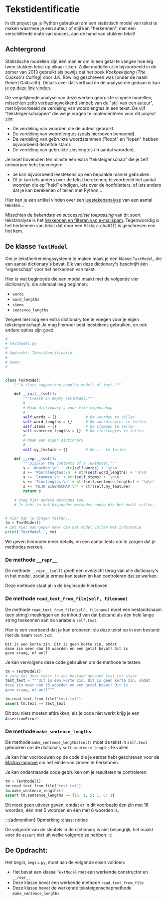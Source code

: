 # Tekstidentificatie

In dit project ga je Python gebruiken om een statistisch model van tekst te maken waarmee je een auteur of stijl kan "herkennen", met een verschillende mate van succes, aan de hand van stukken tekst!

## Achtergrond

Statistische modellen zijn één manier om in een getal te vangen hoe erg twee stukken tekst op elkaar lijken. Zulke modellen zijn bijvoorbeeld in de zomer van 2013 gebruikt als bewijs dat het boek *Koekoeksjong* (*The Cuckoo's Calling*) door J.K. Rowling geschreven was (onder de naam Robert Galbraith). Details over dat verthaal en de analyse die gedaan is kan je [op deze link vinden](https://www.scientificamerican.com/article/how-a-computer-program-helped-show-jk-rowling-write-a-cuckoos-calling/).

De vergelijkende analyse van deze werken gebruikte simpele modellen; misschien zelfs verbazingwekkend simpel; van de "stijl van een auteur", met bijvoorbeeld de verdeling van woordlengtes in een tekst. De vijf "teksteigenschappen" die we je vragen te implementeren voor dit project zijn:

* De verdeling van woorden die de auteur gebruikt.
* De verdeling van woordlengtes (zoals hierboven benoemd).
* De verdeling van gebruikte woordstammen ("loopt" en "lopen" hebben bijvoorbeeld dezelfde stam).
* De verdeling van gebruikte zinslengtes (in aantal woorden).

Je moet bovendien ten minste één extra "teksteigenschap" die je zelf ontworpen hebt toevoegen:
* Je kan bijvoorbeeld leestekens op een bepaalde manier gebruiken.
* Of je kan iets anders over de tekst berekenen; bijvoorbeeld het aantal woorden die op "heid" eindigen, iets over de hoofdletters, of iets anders dat je kan berekenen of tellen met Python...

Hier kan je een artikel vinden over een [leestekenanalyse](https://mentalfloss.com/article/75602/what-famous-novels-look-stripped-everything-punctuation) van een aantal teksten...

Misschien de *bekendste en succesvolste toepassing* van dit soort tekstanalyse is het [herkennen en filteren van e-mailspam](https://nl.wikipedia.org/wiki/Spamfilter). Tegenwoordig is het herkennen van tekst dat door een AI (bijv. chatGT) is geschreven een hot item. 

## De klasse `TextModel`

Om je tekstherkenningssysteem te maken maak je een klasse `TextModel`, die een aantal dictionary's bevat.
Elk van deze dictionary's beschrijft één "eigenschap" voor het herkennen van tekst.

Hier is wat begincode die een model maakt met de volgende vier dictionary's, die allemaal leeg beginnen:

* `words`
* `word_lengths`
* `stems`
* `sentence_lengths`

Vergeet niet nog een extra dictionary toe te voegen voor je eigen teksteigenschap! Je mag hiervoor best leestekens gebruiken, en ook andere opties zijn goed.

```python
#
# textmodel.py
#
# Opdracht: Tekstidentificatie
#
# Naam:
#


class TextModel:
    """A class supporting complex models of text."""

    def __init__(self):
        """Create an empty TextModel."""
        #
        # Maak dictionary's voor elke eigenschap
        #
        self.words = {}             # Om woorden te tellen
        self.word_lengths = {}      # Om woordlengtes te tellen
        self.stems = {}             # Om stammen te tellen
        self.sentence_lengths = {}  # Om zinslengtes te tellen
        #
        # Maak een eigen dictionary
        #
        self.my_feature = {}        # Om ... te tellen

    def __repr__(self):
        """Display the contents of a TextModel."""
        s = 'Woorden:\n' + str(self.words) + '\n\n'
        s += 'Woordlengtes:\n' + str(self.word_lengths) + '\n\n'
        s += 'Stammen:\n' + str(self.stems) + '\n\n'
        s += 'Zinslengtes:\n' + str(self.sentence_lengths) + '\n\n'
        s += 'MIJN EIGENSCHAP:\n' + str(self.my_feature)
        return s

    # Voeg hier andere methodes toe.
    # Je hebt in het bijzonder methodes nodig die het model vullen.


# Hier kan je dingen testen...
tm = TextModel()
# Zet hier aanroepen neer die het model vullen met informatie
print('TextModel:', tm)
```

We geven hieronder meer details, en een aantal tests om te zorgen dat je methodes werken.

### De methode `__repr__`

De methode `__repr__(self)` geeft een overzicht terug van alle dictionary's in het model, zodat je ermee kan testen en
kan controleren dat ze werken.

Deze methode staat al in de begincode hierboven.

### De methode `read_text_from_file(self, filename)`

De methode `read_text_from_file(self, filename)` moet een bestandsnaam (een string) meekrijgen en de inhoud van dat bestand als één hele lange string toekennen aan de variabele `self.text`.

Hier is een voorbeeld dat je kan proberen; sla deze tekst op in een bestand met de naam `test.txt`:

```
Dit is een korte zin. Dit is geen korte zin, omdat
deze zin meer dan 10 woorden en een getal bevat! Dit is
geen vraag, of wel?
```

Je kan vervolgens deze code gebruiken om de methode te testen.

```python
tm = TextModel()
# zorg dat deze tekst in een bestand genaamd test.txt staat
test_text = """Dit is een korte zin. Dit is geen korte zin, omdat
deze zin meer dan 10 woorden en een getal bevat! Dit is
geen vraag, of wel?"""

tm.read_text_from_file('test.txt')
assert tm.text == test_text
```

Dit zou niets moeten afdrukken; als je code niet werkt krijg je een `AssertionError`!

### De methode `make_sentence_lengths`

De methode `make_sentence_lengths(self)` moet de tekst in `self.text` gebruiken om de dictionary `self.sentence_lengths` te vullen.

Je kan hier voorbouwen op de code die je eerder hebt geschreven voor de [Markov-opgave](/problems/tekst_genereren.md) om het einde van zinnen te herkennen.

Je kan onderstaande code gebruiken om je resultaten te controleren.

```python
tm = TextModel()
tm.read_text_from_file('test.txt')
tm.make_sentence_lengths()
assert tm.sentence_lengths == {16: 1, 5: 1, 6: 1}
```

Dit moet geen uitvoer geven, omdat er in dit voorbeeld één zin met 16 woorden, één met 5 woorden en één met 6 woorden is.

:::{admonition} Opmerking
:class: notice

De volgorde van de sleutels in de dictionary is niet belangrijk; het maakt voor de `assert` niet uit welke volgorde ze hebben.
:::


## De Opdracht: 

Het begin, `begin.py`, moet aan de volgende eisen voldoen:

* Het bevat een klasse `TextModel` met een werkende constructor en `__repr__`
* Deze klasse bevat een werkende methode `read_text_from_file`
* Deze klasse bevat de werkende teksteigenschapmethode `make_sentence_lengths`
